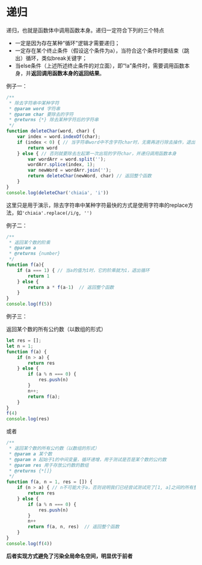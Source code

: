 # 递归

递归，也就是函数体中调用函数本身。递归一定符合下列的三个特点

- 一定是因为存在某种“循环”逻辑才需要递归；
- 一定存在某个终止条件（假设这个条件为a），当符合这个条件时要结束（跳出）循环，类似break关键字；
- 当else条件（上述所述终止条件的对立面），即“!a”条件时，需要调用函数本身，并**返回调用函数本身的返回结果**。

例子一：

```js
/**
 * 除去字符串中某种字符
 * @param word 字符串
 * @param char 要除去的字符
 * @returns {*} 除去某种字符后的字符串
 */
function deleteChar(word, char) {
    var index = word.indexOf(char);
    if (index < 0) { // 当字符串word中不含字符char时，无需再进行除去操作，退出循环
        return word
    } else { // 否则就要除去左起第一次出现的字符char，并递归调用函数本身
        var wordArr = word.split('');
        wordArr.splice(index, 1);
        var newWord = wordArr.join('');
        return deleteChar(newWord, char) // 返回整个函数
    }
}
console.log(deleteChar('chiaia', 'i'))
```

这里只是用于演示，除去字符串中某种字符最快的方式是使用字符串的replace方法，如`'chiaia'.replace(/i/g, '')`

例子二：

```js
/**
 * 返回某个数的阶乘
 * @param a
 * @returns {number}
 */
function f(a){
    if (a === 1) { // 当a的值为1时，它的阶乘就为1，退出循环
        return 1
    } else {
        return a * f(a-1)  // 返回整个函数
    }
}
console.log(f(5))
```

例子三：

返回某个数的所有公约数（以数组的形式）

```js
let res = [];
let n = 1;
function f(a) {
    if (n > a) {
        return res
    } else {
        if (a % n === 0) {
            res.push(n)
        }
        n++;
        return f(a);
    }
}
f(4)
console.log(res)
```

或者

```js
/**
 * 返回某个数的所有公约数（以数组的形式）
 * @param a 某个数
 * @param n 起始于1的中间变量，循环递增，用于测试是否是某个数的公约数
 * @param res 用于存放公约数的数组
 * @returns {*[]}
 */
function f(a, n = 1, res = []) {
    if (n > a) { // n不可能大于a，否则说明我们已经尝试测试完了[1, a]之间的所有整数，无需再测试，退出循环
        return res
    } else {
        if (a % n === 0) {
            res.push(n)
        }
        n++
        return f(a, n, res)  // 返回整个函数
    }
}
console.log(f(4))
```

**后者实现方式避免了污染全局命名空间，明显优于前者**